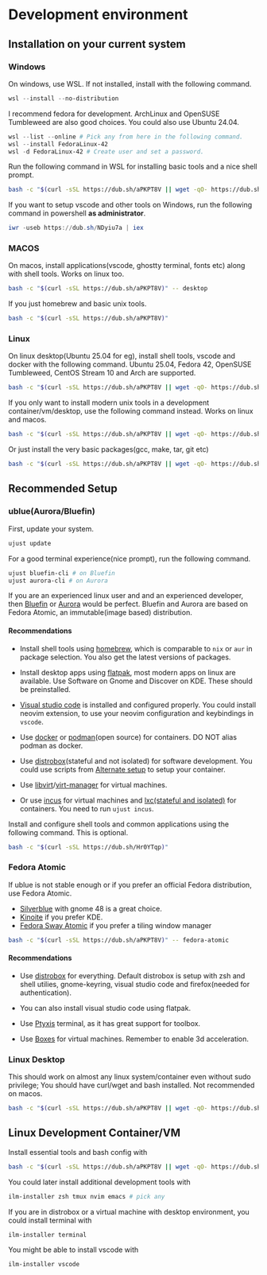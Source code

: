 # Development environment

## Installation on your current system

### Windows

On windows, use WSL. If not installed, install with the following command.

```powershell
wsl --install --no-distribution
```

I recommend fedora for development. ArchLinux and OpenSUSE Tumbleweed are also good choices. You could also use Ubuntu 24.04.

```powershell
wsl --list --online # Pick any from here in the following command.
wsl --install FedoraLinux-42
wsl -d FedoraLinux-42 # Create user and set a password.
```

Run the following command in WSL for installing basic tools and a nice shell prompt.

```bash
bash -c "$(curl -sSL https://dub.sh/aPKPT8V || wget -qO- https://dub.sh/aPKPT8V)" -- wslbox
```

If you want to setup vscode and other tools on Windows, run the following command in powershell **as administrator**.

```powershell
iwr -useb https://dub.sh/NDyiu7a | iex
```

### MACOS

On macos, install applications(vscode, ghostty terminal, fonts etc) along with shell tools. Works on linux too.

```bash
bash -c "$(curl -sSL https://dub.sh/aPKPT8V)" -- desktop
```

If you just homebrew and basic unix tools.

```bash
bash -c "$(curl -sSL https://dub.sh/aPKPT8V)"
```


### Linux

On linux desktop(Ubuntu 25.04 for eg), install shell tools, vscode and docker with the following command. Ubuntu 25.04, Fedora 42, OpenSUSE Tumbleweed, CentOS Stream 10 and Arch are supported.

```bash
bash -c "$(curl -sSL https://dub.sh/aPKPT8V || wget -qO- https://dub.sh/aPKPT8V)" -- dev
```

If you only want to install modern unix tools in a development container/vm/desktop, use the following command instead. Works on linux and macos.

```bash
bash -c "$(curl -sSL https://dub.sh/aPKPT8V || wget -qO- https://dub.sh/aPKPT8V)" -- shell
```

Or just install the very basic packages(gcc, make, tar, git etc)

```bash
bash -c "$(curl -sSL https://dub.sh/aPKPT8V || wget -qO- https://dub.sh/aPKPT8V)"
```

## Recommended Setup


### ublue(Aurora/Bluefin)

First, update your system.

```bash
ujust update
```

For a good terminal experience(nice prompt), run the following command.

```bash
ujust bluefin-cli # on Bluefin
ujust aurora-cli # on Aurora
```

If you are an experienced linux user and and an experienced developer, then [Bluefin](https://projectbluefin.io) or [Aurora](https://getaurora.dev/en) would be perfect. Bluefin and Aurora are based on Fedora Atomic, an immutable(image based) distribution.

#### Recommendations

  - Install shell tools using [homebrew](https://brew.sh), which is comparable to `nix` or `aur` in package selection. You also get the latest versions of packages.

  - Install desktop apps using [flatpak](https://flathub.org), most modern apps on linux are available. Use Software on Gnome and Discover on KDE. These should be preinstalled.

  - [Visual studio code](https://code.visualstudio.com) is installed and configured properly. You could install neovim extension, to use your neovim configuration and keybindings in `vscode`.

  - Use [docker](https://docker.com) or [podman](https://podman.io)(open source) for containers. DO NOT alias podman as docker.

  - Use [distrobox](https://distrobox.it)(stateful and not isolated) for software development. You could use scripts from [Alternate setup](https://github.com/pervezfunctor/dotfiles/blob/main/docs/alternate-setup.md#alternate-setup) to setup your container.

  - Use [libvirt](https://libvirt.org)/[virt-manager](https://virt-manager.org) for virtual machines.

  - Or use [incus](https://linuxcontainers.org/incus) for virtual machines and [lxc(stateful and isolated)](https://linuxcontainers.org/lxc) for containers. You need to run `ujust incus`.


Install and configure shell tools and common applications using the following command. This is optional.

```bash
bash -c "$(curl -sSL https://dub.sh/Hr0YTqp)"
```


### Fedora Atomic

If ublue is not stable enough or if you prefer an official Fedora distribution, use Fedora Atomic.

  - [Silverblue](https://fedoraproject.org/atomic-desktops/silverblue) with gnome 48 is a great choice.
  - [Kinoite](https://fedoraproject.org/atomic-desktops/kinoite) if you prefer KDE.
  - [Fedora Sway Atomic](https://fedoraproject.org/atomic-desktops/sway) if you prefer a tiling window manager

```bash
bash -c "$(curl -sSL https://dub.sh/aPKPT8V)" -- fedora-atomic
```

#### Recommendations

  - Use [distrobox](https://distrobox.it) for everything. Default distrobox is setup with zsh and shell utilies, gnome-keyring, visual studio code and firefox(needed for authentication).

  - You can also install visual studio code using flatpak.

  - Use [Ptyxis](https://gitlab.gnome.org/chergert/ptyxis) terminal, as it has great support for toolbox.

  - Use [Boxes](https://apps.gnome.org/Boxes) for virtual machines. Remember to enable 3d acceleration.


### Linux Desktop

This should work on almost any linux system/container even without sudo privilege; You should have curl/wget and bash installed. Not recommended on macos.

```bash
bash -c "$(curl -sSL https://dub.sh/aPKPT8V || wget -qO- https://dub.sh/aPKPT8V)" -- generic
```


## Linux Development Container/VM

Install essential tools and bash config with

```bash
bash -c "$(curl -sSL https://dub.sh/aPKPT8V || wget -qO- https://dub.sh/aPKPT8V)" -- slimbox
```

You could later install additional development tools with

```bash
ilm-installer zsh tmux nvim emacs # pick any
```

If you are in distrobox or a virtual machine with desktop environment, you could install terminal with

```bash
ilm-installer terminal
```

You might be able to install vscode with

```bash
ilm-installer vscode
```
